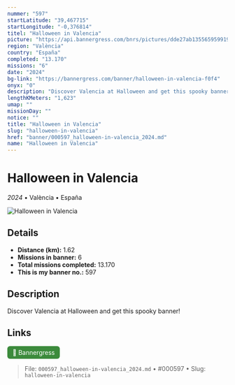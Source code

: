 ```yaml
---
nummer: "597"
startLatitude: "39,467715"
startLongitude: "-0,376814"
titel: "Halloween in Valencia"
picture: "https://api.bannergress.com/bnrs/pictures/dde27ab1355659599191184a174d41f8"
region: "València"
country: "España"
completed: "13.170"
missions: "6"
date: "2024"
bg-link: "https://bannergress.com/banner/halloween-in-valencia-f0f4"
onyx: "0"
description: "Discover Valencia at Halloween and get this spooky banner!"
lengthKMeters: "1,623"
umap: ""
missionDay: ""
notice: ""
title: "Halloween in Valencia"
slug: "halloween-in-valencia"
href: "banner/000597_halloween-in-valencia_2024.md"
name: "Halloween in Valencia"
---
```

# Halloween in Valencia

*2024* • València • España

![Halloween in Valencia](https://api.bannergress.com/bnrs/pictures/dde27ab1355659599191184a174d41f8)



## Details
- **Distance (km):** 1.62
- **Missions in banner:** 6
- **Total missions completed:** 13.170
- **This is my banner no.:** 597



## Description
Discover Valencia at Halloween and get this spooky banner!



## Links
<a href="https://bannergress.com/banner/halloween-in-valencia-f0f4" target="_blank" style="display:inline-block;margin-right:8px;padding:6px 12px;background:#3c8b3c;color:#fff;text-decoration:none;border-radius:6px;">🔗 Bannergress</a>



> File: `000597_halloween-in-valencia_2024.md` • #000597 • Slug: `halloween-in-valencia`
